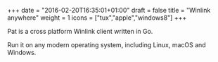 +++
date = "2016-02-20T16:35:01+01:00"
draft = false
title = "Winlink anywhere"
weight = 1
icons = ["tux","apple","windows8"]
+++

Pat is a cross platform Winlink client written in Go.

Run it on any modern operating system, including Linux, macOS and Windows.
